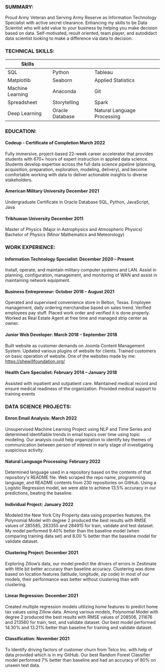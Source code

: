 ### SUMMARY: 
Proud Army Veteran and Serving Army Reserve as Information Technology Specialist with active secret clearance. Enhancing my skills to be Data Scientist who will add value to your business by helping you make decision based on data. Self-motivated, result oriented, team player, and autodidact data scientist looking to make a difference via data to decision.

### TECHNICAL SKILLS:
|   Skills  |            |           |
| ------------- | ------------- | -------- |
|   SQL   | Python      | Tableau     |
| Matplotlib	         | Seaborn	         | Applied Statistics  |
| Machine Learning         | Anaconda         | Git  |
| Spreadsheet          | Storytelling         | Spark  |
|Deep Learning         | Oracle Database         | Natural Language Processing  |
### EDUCATION:
#### Codeup - Certificate of Completion                                      March 2022
Fully immersive, project-based 22-week career accelerator that provides students with 670+ hours of expert instruction in applied data science. Students develop expertise across the full data science pipeline (planning, acquisition, preparation, exploration, modeling, delivery), and become comfortable working with data to deliver actionable insights to diverse stakeholders.

#### American Military University                                            December 2021
Undergraduate Certificate in Oracle Database
SQL, Python, JavaScript, Java

#### Tribhuwan University                                                    December 2011 
Master of Physics 
(Major in Astrophysics and Atmospheric Physics)
Bachelor of Physics
(Minor Mathematics and Meteorology)

### WORK EXPERIENCE:
#### Information Technology Specialist:                   December 2020 – Present
Install, operate, and maintain military computer systems and LAN. Assist in planning, configuration, management, and monitoring of WAN and assist in maintaining network equipment.

#### Business Entrepreneur:                               October 2018 – August 2021
Operated and supervised convenience store in Belton, Texas. Employee management, daily ordering merchandise based on sales trend. Verified employees pay stuff. Placed work order and verified it is done properly. Worked as Real Estate Agent at free time and managed strip center as owner.

#### Junior Web Developer:                                March 2018 – September 2018
Built website as customer demands on Joomla Content Management System. Updated various plugins of website for clients. Trained customers on basic operation of website. One of the websites made by me: https://shewillfoundation.org/

#### Health Care Specialist:                             February 2014 – January 2018
Assisted with inpatient and outpatient care. Maintained medical record and ensure medical readiness of the organization. Provided medical support to training events

### DATA SCIENCE PROJECTS:
#### Enron Email Analysis:                          March 2022
Unsupervised Machine Learning Project using NLP and Time Series and determined identifiable trends in email topics over time using topic modeling. Our analysis could help organization to identify key themes of communication between person of interest in early stage of investigating suspicious activity.

#### Natural Language Processing:         February 2022
Determined language used in a repository based on the contents of that repository's README file. Web scraped the repo name, programming language, and README contents from 230 repositories on GitHub. Using a Logistic Regression model, we were able to achieve 13.5% accuracy in our predictions, beating the baseline.

#### Individual Project:                             January 2022
Modeled the New York City Property data using properties features, the Polynomial Model with degree 2 produced the best results with RMSE values of 285585, 283355 and 284915 for train, validate and test dataset. My model performed 9.40% better than the baseline model (when comparing training data set) and 8.00 % better than the baseline model for validate dataset.

#### Clustering Project:                              December 2021
Exploring Zillow’s data, our model predict the drivers of errors in Zestimate with little bit better accuracy than baseline accuracy. Clustering was done based on location features (latitude, longitude, zip code) In most of our models, their performance was better without clustering than with clustering.

#### Linear Regression:                               December 2021
Created multiple regression models utilizing home features to predict home tax values using Zillow data. Among various models, Polynomial Model with degree 2 produced the best results with RMSE values of 208506, 211676 and 213560 for train, test, and validate dataset. Our best model performed 14.30% and 13.21% better than baseline for training and validate dataset.

#### Classification:                                   November 2021
To Identify driving factors of customer churn from Telco Inc. with help of data provided which is in my GitHub. Our best Random Forest Classifier model performed 7% better than baseline and had an accuracy of 80% on unseen test data.

